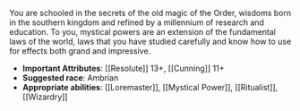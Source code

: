 You are schooled in the secrets of the old magic of the Order, wisdoms born in the southern kingdom and refined by a millennium of research and education. To you, mystical powers are an extension of the fundamental laws of the world, laws that you have studied carefully and know how to use for effects both grand and impressive.
- **Important Attributes**: [[Resolute]] 13+, [[Cunning]] 11+ 
- **Suggested race**: Ambrian 
- **Appropriate abilities**: [[Loremaster]], [[Mystical Power]], [[Ritualist]], [[Wizardry]]